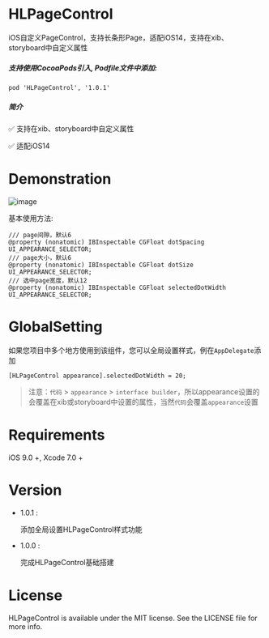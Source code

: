 # HLPageControl
iOS自定义PageControl，支持长条形Page，适配iOS14，支持在xib、storyboard中自定义属性

##### 支持使用CocoaPods引入, Podfile文件中添加:

``` objc
pod 'HLPageControl', '1.0.1'
```

##### 简介

✅ 支持在xib、storyboard中自定义属性

✅ 适配iOS14
# Demonstration
![image](https://github.com/huangchangweng/HLPageControl/blob/main/QQ20220610-104536-HD.gif)

基本使用方法:<p>

``` objc
/// page间隙，默认6
@property (nonatomic) IBInspectable CGFloat dotSpacing UI_APPEARANCE_SELECTOR;
/// page大小，默认6
@property (nonatomic) IBInspectable CGFloat dotSize UI_APPEARANCE_SELECTOR;
/// 选中page宽度，默认12
@property (nonatomic) IBInspectable CGFloat selectedDotWidth UI_APPEARANCE_SELECTOR;
```

# GlobalSetting

如果您项目中多个地方使用到该组件，您可以全局设置样式，例在`AppDelegate`添加

``` objc
[HLPageControl appearance].selectedDotWidth = 20;
```

> 注意：`代码` > `appearance` > `interface builder`，所以appearance设置的会覆盖在xib或storyboard中设置的属性，当然`代码`会覆盖`appearance`设置

# Requirements

iOS 9.0 +, Xcode 7.0 +

# Version

* 1.0.1 :

  添加全局设置HLPageControl样式功能
  
* 1.0.0 :

  完成HLPageControl基础搭建

# License

HLPageControl is available under the MIT license. See the LICENSE file for more info.
